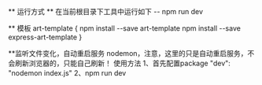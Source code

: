 ** 运行方式
** 在当前根目录下工具中运行如下
-- npm run dev

** 模板 art-template
{
    npm install --save art-template
    npm install --save express-art-template
}

**监听文件变化，自动重启服务 nodemon，注意，这里的只是自动重启服务，不会刷新浏览器的，只能自己刷新！
使用方法
1、首先配置package "dev": "nodemon index.js"
2、npm run dev
